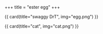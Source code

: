 +++
title = "ester egg"
+++

{{ card(title="swaggy DrT", img="egg.png") }}

{{ card(title="cat", img="cat.png") }}
